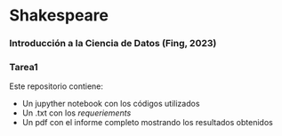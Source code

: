 # Shakespeare
### Introducción a la Ciencia de Datos (Fing, 2023)
### Tarea1

Este repositorio contiene:
- Un jupyther notebook con los códigos utilizados
- Un .txt con los *requeriements* 
- Un pdf con el informe completo mostrando los resultados obtenidos

